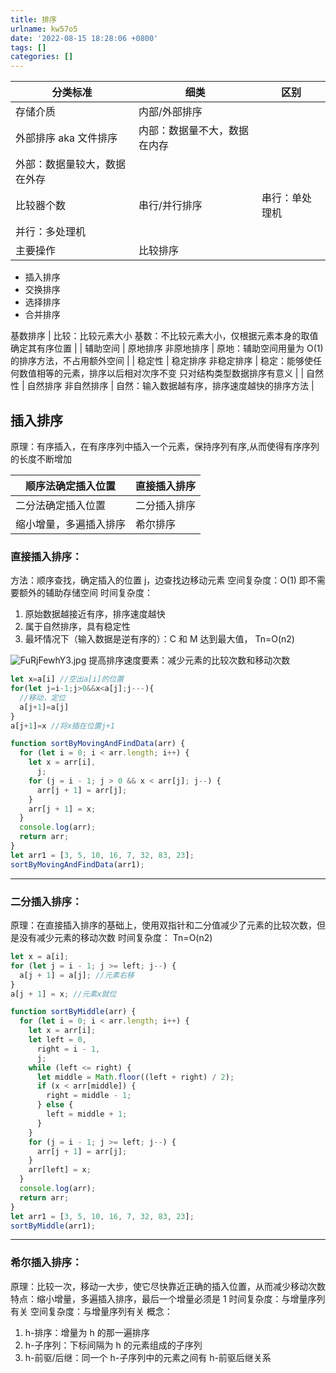 ```yaml
---
title: 排序
urlname: kw57o5
date: '2022-08-15 18:28:06 +0800'
tags: []
categories: []
---
```


| **分类标准**                 | **细类**                     | **区别**       |
| ---------------------------- | ---------------------------- | -------------- |
| 存储介质                     | 内部/外部排序                |
| 外部排序 aka 文件排序        | 内部：数据量不大，数据在内存 |
| 外部：数据量较大，数据在外存 |
| 比较器个数                   | 串行/并行排序                | 串行：单处理机 |
| 并行：多处理机               |
| 主要操作                     | 比较排序                     |

- 插入排序
- 交换排序
- 选择排序
- 合并排序

基数排序 | 比较：比较元素大小
基数：不比较元素大小，仅根据元素本身的取值确定其有序位置
|
| 辅助空间 | 原地排序
非原地排序 | 原地：辅助空间用量为 O(1)的排序方法，不占用额外空间
|
| 稳定性 | 稳定排序
非稳定排序 | 稳定：能够使任何数值相等的元素，排序以后相对次序不变
只对结构类型数据排序有意义 |
| 自然性 | 自然排序
非自然排序
| 自然：输入数据越有序，排序速度越快的排序方法 |

## 插入排序

原理：有序插入，在有序序列中插入一个元素，保持序列有序,从而使得有序序列的长度不断增加

| 顺序法确定插入位置     | 直接插入排序 |
| ---------------------- | ------------ |
| 二分法确定插入位置     | 二分插入排序 |
| 缩小增量，多遍插入排序 | 希尔排序     |

### 直接插入排序：

方法：顺序查找，确定插入的位置 j，边查找边移动元素
空间复杂度：O(1) 即不需要额外的辅助存储空间
时间复杂度：

1. 原始数据越接近有序，排序速度越快
1. 属于自然排序，具有稳定性
1. 最坏情况下（输入数据是逆有序的）：C 和 M 达到最大值， Tn=O(n2)

![FuRjFewhY3.jpg](https://cdn.nlark.com/yuque/0/2022/jpeg/115484/1660807051435-b322797e-6a30-43f5-b386-47c12f7db1c2.jpeg#clientId=ufc20187f-ca28-4&crop=0&crop=0&crop=1&crop=1&from=paste&height=178&id=uf5136974&margin=%5Bobject%20Object%5D&name=FuRjFewhY3.jpg&originHeight=476&originWidth=990&originalType=binary∶=1&rotation=0&showTitle=false&size=103069&status=done&style=none&taskId=u073c1d75-8bc9-42ee-8b04-f2fb94a048d&title=&width=371)
提高排序速度要素：减少元素的比较次数和移动次数

```javascript
let x=a[i] //空出a[i]的位置
for(let j=i-1;j>0&&x<a[j];j---){
  //移动，定位
  a[j+1]=a[j]
}
a[j+1]=x //将x插在位置j+1
```

```javascript
function sortByMovingAndFindData(arr) {
  for (let i = 0; i < arr.length; i++) {
    let x = arr[i],
      j;
    for (j = i - 1; j > 0 && x < arr[j]; j--) {
      arr[j + 1] = arr[j];
    }
    arr[j + 1] = x;
  }
  console.log(arr);
  return arr;
}
let arr1 = [3, 5, 10, 16, 7, 32, 83, 23];
sortByMovingAndFindData(arr1);
```

---

### 二分插入排序：

原理：在直接插入排序的基础上，使用双指针和二分值减少了元素的比较次数，但是没有减少元素的移动次数
时间复杂度： Tn=O(n2)

```javascript
let x = a[i];
for (let j = i - 1; j >= left; j--) {
  a[j + 1] = a[j]; //元素右移
}
a[j + 1] = x; //元素x就位
```

```javascript
function sortByMiddle(arr) {
  for (let i = 0; i < arr.length; i++) {
    let x = arr[i];
    let left = 0,
      right = i - 1,
      j;
    while (left <= right) {
      let middle = Math.floor((left + right) / 2);
      if (x < arr[middle]) {
        right = middle - 1;
      } else {
        left = middle + 1;
      }
    }
    for (j = i - 1; j >= left; j--) {
      arr[j + 1] = arr[j];
    }
    arr[left] = x;
  }
  console.log(arr);
  return arr;
}
let arr1 = [3, 5, 10, 16, 7, 32, 83, 23];
sortByMiddle(arr1);
```

---

### 希尔插入排序：

原理：比较一次，移动一大步，使它尽快靠近正确的插入位置，从而减少移动次数
特点：缩小增量，多遍插入排序，最后一个增量必须是 1
时间复杂度：与增量序列有关
空间复杂度：与增量序列有关
概念：

1. h-排序：增量为 h 的那一遍排序
1. h-子序列：下标间隔为 h 的元素组成的子序列
1. h-前驱/后继：同一个 h-子序列中的元素之间有 h-前驱后继关系
